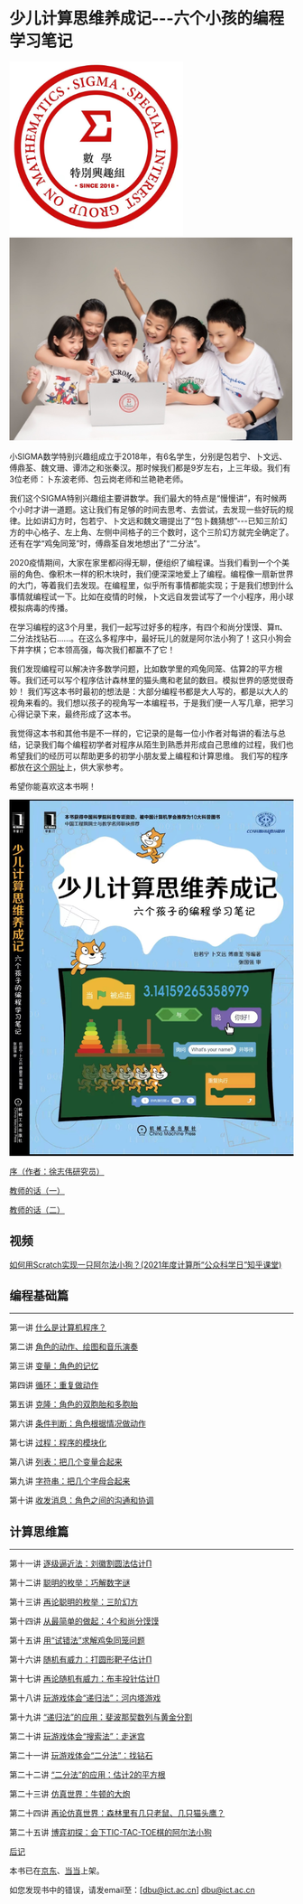 # 少儿计算思维养成记---六个小孩的编程学习笔记

![SIGMA数学特别兴趣组](Figures/SIGMA-Logo.png)
![SIGMA数学特别兴趣组](Figures/SIGMA.png)


小SIGMA数学特别兴趣组成立于2018年，有6名学生，分别是包若宁、卜文远、傅鼎荃、魏文珊、谭沛之和张秦汉。那时候我们都是9岁左右，上三年级。我们有3位老师：卜东波老师、包云岗老师和兰艳艳老师。

我们这个SIGMA特别兴趣组主要讲数学。我们最大的特点是“慢慢讲”，有时候两个小时才讲一道题。这让我们有足够的时间去思考、去尝试，去发现一些好玩的规律。比如讲幻方时，包若宁、卜文远和魏文珊提出了“包卜魏猜想”---已知三阶幻方的中心格子、左上角、左侧中间格子的三个数时，这个三阶幻方就完全确定了。还有在学“鸡兔同笼”时，傅鼎荃自发地想出了“二分法”。


2020疫情期间，大家在家里都闷得无聊，便组织了编程课。当我们看到一个个美丽的角色、像积木一样的积木块时，我们便深深地爱上了编程。编程像一扇新世界的大门，等着我们去发现。在编程里，似乎所有事情都能实现；于是我们想到什么事情就编程试一下。比如在疫情的时候，卜文远自发尝试写了一个小程序，用小球模拟病毒的传播。

在学习编程的这3个月里，我们一起写过好多的程序，有四个和尚分馍馍、算π、二分法找钻石……。在这么多程序中，最好玩儿的就是阿尔法小狗了！这只小狗会下井字棋；它本领高强，每次我们都赢不了它！


我们发现编程可以解决许多数学问题，比如数学里的鸡兔同笼、估算2的平方根等。我们还可以写个程序估计森林里的猫头鹰和老鼠的数目。模拟世界的感觉很奇妙！
我们写这本书时最初的想法是：大部分编程书都是大人写的，都是以大人的视角来看的。我们想以孩子的视角写一本编程书，于是我们便一人写几章，把学习心得记录下来，最终形成了这本书。

我觉得这本书和其他书是不一样的，它记录的是每一位小作者对每讲的看法与总结，记录我们每个编程初学者对程序从陌生到熟悉并形成自己思维的过程，我们也希望我们的经历可以帮助更多的初学小朋友爱上编程和计算思维。
我们写的程序都放在[这个网址](https://deltadbu.github.io/6kids_learning_scratch/)上，供大家参考。


希望你能喜欢这本书啊！


![六个小孩学编程书的封面](Figures/SIGMA-Book.jpeg)

[序（作者：徐志伟研究员）](Preface.md)

[教师的话（一）](TeachersWords.md)

[教师的话（二）](TeachersWords2.md)

## 视频

[如何用Scratch实现一只阿尔法小狗？(2021年度计算所“公众科学日”知乎课堂)](http://bioinfo.ict.ac.cn/~dbu/Video/SIGMA-MiniAlphaGo.mp4)

## 编程基础篇
---

第一讲 [什么是计算机程序？](Lec1.md)

第二讲 [角色的动作、绘图和音乐演奏](Lec2.md)

第三讲 [变量：角色的记忆](Lec3.md)

第四讲 [循环：重复做动作](Lec4.md)

第五讲 [克隆：角色的双胞胎和多胞胎](Lec5.md)

第六讲 [条件判断：角色根据情况做动作](Lec6.md)	

第七讲 [过程：程序的模块化](Lec7.md)	

第八讲 [列表：把几个变量合起来](Lec8.md)	

第九讲 [字符串：把几个字母合起来](Lec9.md)	

第十讲 [收发消息：角色之间的沟通和协调](Lec10.md)	


## 计算思维篇
---

第十一讲 [逐级逼近法：刘徽割圆法估计Π](Lec11.md)

第十二讲 [聪明的枚举：巧解数字谜](Lec12.md)	

第十三讲 [再论聪明的枚举：三阶幻方](Lec13.md)

第十四讲 [从最简单的做起：4个和尚分馍馍](Lec14.md)

第十五讲 [用“试错法”求解鸡兔同笼问题](Lec15.md)

第十六讲 [随机有威力：打圆形靶子估计Π](Lec16.md)

第十七讲 [再论随机有威力：布丰投针估计Π](Lec17.md)

第十八讲 [玩游戏体会“递归法”：河内塔游戏](Lec18.md)

第十九讲 [“递归法”的应用：斐波那契数列与黄金分割](Lec19.md)

第二十讲 [玩游戏体会“搜索法”：走迷宫](Lec20.md)

第二十一讲 [玩游戏体会“二分法”：找钻石](Lec21.md)

第二十二讲 [“二分法”的应用：估计2的平方根](Lec22.md)

第二十三讲 [仿真世界：牛顿的大炮](Lec23.md)

第二十四讲 [再论仿真世界：森林里有几只老鼠、几只猫头鹰？](Lec24.md)

第二十五讲 [博弈初探：会下TIC-TAC-TOE棋的阿尔法小狗](Lec25.md)


[后记](Afterword.md)


本书已在[京东](https://item.jd.com/13702980.html
)、[当当](http://product.dangdang.com/29386865.html
)上架。

如您发现书中的错误，请发email至：[dbu@ict.ac.cn] <dbu@ict.ac.cn> 

